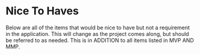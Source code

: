 # Nice To Haves

Below are all of the items that would be nice to have but not a requirement in the application. This will change as the project comes along, but should be referred to as needed. This is in ADDITION to all items listed in MVP AND MMP.

